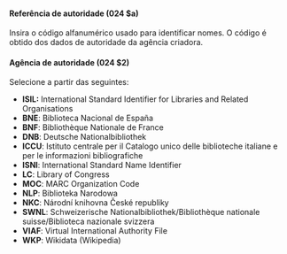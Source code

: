 #### Referência de autoridade (024 $a)

Insira o código alfanumérico usado para identificar nomes. O código é obtido dos dados de autoridade da agência criadora.

#### Agência de autoridade (024 $2)

Selecione a partir das seguintes:

- **ISIL:** International Standard Identifier for Libraries and Related Organisations
- **BNE**: Biblioteca Nacional de España
- **BNF**: Bibliothèque Nationale de France
- **DNB**: Deutsche Nationalbibliothek
- **ICCU**: Istituto centrale per il Catalogo unico delle biblioteche italiane e per le informazioni bibliografiche
- **ISNI**: International Standard Name Identifier
- **LC**: Library of Congress
- **MOC**: MARC Organization Code
- **NLP**: Biblioteka Narodowa
- **NKC**: Národní knihovna České republiky 
- **SWNL**: Schweizerische Nationalbibliothek/Bibliothèque nationale suisse/Biblioteca nazionale svizzera
- **VIAF**: Virtual International Authority File
- **WKP**: Wikidata (Wikipedia)